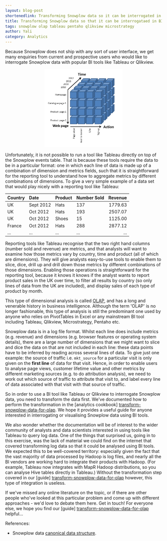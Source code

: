 ```yaml
---
layout: blog-post
shortenedlink: Transforming Snowplow data so it can be interrogated in BI tools like Tableau
title: Transforming Snowplow data so that it can be interrogataed in BI / OLAP tools like Tableau, Qlikview and Pentaho
tags: snowplow olap tableau pentaho qlikview microstrategy
author: Yali
category: Analytics
---
```


Because Snowplow does not ship with any sort of user interface, we get many enquiries from current and prospective users who would like to interrogate Snowplow data with popular BI tools like Tableau or Qlikview.

<p style="text-align:center;"><img src="/static/img/olap/example-cube-2.png" alt="olap cube" width="250"/></p>

Unfortunately, it is not possible to run a tool like Tableau directly on top of the Snowplow events table. That is because these tools require the data to be in a particular format: one in which each line of data is made up of a combination of dimension and metrics fields, such that it is straightforward for the reporting tool to understand how to aggregate metrics by different combinations of dimensions. To give a very simple example of a data set that would play nicely with a reporting tool like Tableau:

| Country       | Date       | Product       | Number Sold       | Revenue       |
|:--------------|:-----------|:--------------|-------------------|--------------:|
| UK            | Sept 2012  | Hats          | 137               | 1779.63       |
| UK            | Oct 2012   | Hats          | 193               | 2507.07       |
| UK            | Oct 2012   | Shoes         | 15                | 1125.00       |
| France        | Oct 2012   | Hats          | 288               | 2877.12       |
| ...           | ...        | ...           | ...               | ...           |

Reporting tools like Tableau recognise that the two right hand columns (number sold and revenue) are metrics, and that analysts will want to examine how those metrics vary by country, time and product (all of which are dimensions). They will give analysts easy-to-use tools to enable them to slice, dice, drill up and drill down those metrics by different combinations of those dimensions. Enabling those operations is straightforward for the reporting tool, because it knows it knows if the analyst wants to report product sales in the UK over time, to filter all results by country (so only lines of data from the UK are included), and display sales of each type of product by month.

This type of dimensional analysis is called [OLAP][olap], and has a long and venerable history in business intelligence. Although the term 'OLAP' is no longer fashionable, this type of analysis is still the predominant one used by anyone who relies on PivotTables in Excel or any mainstream BI tool including Tableau, Qlikview, Microstrategy, Pentaho etc.

<!--more-->

Snowplow data is in a log file format. Whilst each line does include metrics (e.g. revenue) and dimensions (e.g. browser features or operating system details), there are a large number of dimensions that we might want to slice and dice the data on that are not included in each line: these data points have to be inferred by reading across several lines of data. To give just one example: the source of traffic i.e. `mkt_source` for a particular visit is only given on the **first line** of data for that visit. Hence, in order to enable users to analyse page views, customer lifetime value and other metrics by different marketing sources (e.g. to do attribution analysis), we need to work out which source of traffic to attribute that visit to, and label every line of data associated with that visit with that source of traffic.

So in order to use a BI tool like Tableau or Qlikview to interrogate Snowplow data, you need to transform the data first. We've documented how to perform the transformation in the [analytics cookbook] [transform-snowplow-data-for-olap]. We hope it provides a useful guide for anyone interested in interrogating or visualising Snowplow data using BI tools. 

We also wonder whether the documentation will be of interest to the wider community of analysts and data scientists interested in using tools like Tableau to query log data. One of the things that surprised us, going in to this exercise, was the lack of material we could find on the internet that covered transforming log data so that it could be analysed using BI tools. We expected this to be well-covered territory: especially given the fact that the vast majority of data processed by Hadoop is log files, and nearly all the BI vendors are working hard to integrate their products with Hadoop. (For example, Tableau now integrates with MapR Hadoop distributions, so you can analyse Hive tables directly in Tableau.) Without the transformation step covered in our [guide] [transform-snowplow-data-for-olap] however, this type of integration is useless.

If we've missed any online literature on the topic, or if there are other people who've looked at this particular problem and come up with different approaches - we'd love to debate them here. Get in touch! For everyone else, we hope you find our [guide] [transform-snowplow-data-for-olap] helpful...


References:

* Snowplow data [canonical data structure][canonical-data-structure].






[olap]: http://en.wikipedia.org/wiki/Online_analytical_processing
[transform-snowplow-data-for-olap]: /analytics/tools-and-techniques/converting-snowplow-data-into-a-format-suitable-for-olap.html
[canonical-data-structure]: https://github.com/snowplow/snowplow/wiki/canonical-event-model